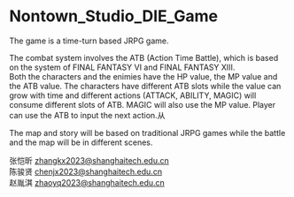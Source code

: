 # Nontown_Studio_DIE_Game
The game is a time-turn based JRPG game.

The combat system involves the ATB (Action Time Battle), which is based on the system of FINAL FANTASY VI and FINAL FANTASY XIII.\
Both the characters and the enimies have the HP value, the MP value and the ATB value. The characters have different ATB slots while the value can grow with time and different actions (ATTACK, ABILITY, MAGIC) will consume different slots of ATB. MAGIC will also use the MP value. Player can use the ATB to input the next action.从

The map and story will be based on traditional JRPG games while the battle and the map will be in different scenes.

张恺昕 zhangkx2023@shanghaitech.edu.cn\
陈骏贤 chenjx2023@shanghaitech.edu.cn\
赵胤淇 zhaoyq2023@shanghaitech.edu.cn